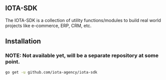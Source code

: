 ## IOTA-SDK

The IOTA-SDK is a collection of utility functions/modules to build real world projects like e-commerce, ERP, CRM, etc.

## Installation

### NOTE: Not available yet, will be a separate repository at some point.

```bash
go get -u github.com/iota-agency/iota-sdk
```

